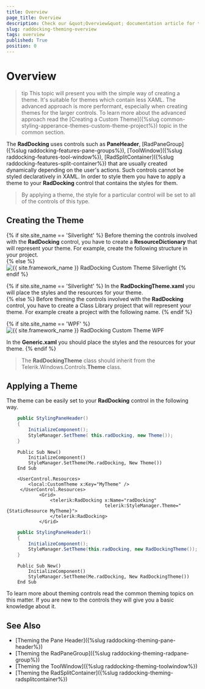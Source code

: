 ```yaml
---
title: Overview
page_title: Overview
description: Check our &quot;Overview&quot; documentation article for the RadDocking {{ site.framework_name }} control.
slug: raddocking-theming-overview
tags: overview
published: True
position: 0
---
```


# Overview

>tip This topic will present you with the simple way of creating a theme. It's suitable for themes which contain less XAML. The advanced approach is more performant, especially when creating themes for the larger controls. To learn more about the advanced approach read the [Creating a Custom Theme]({%slug common-styling-apperance-themes-custom-theme-project%}) topic in the common section.

The __RadDocking__ uses controls such as __PaneHeader__, [RadPaneGroup]({%slug raddocking-features-pane-groups%}), [ToolWindow]({%slug raddocking-features-tool-window%}), [RadSplitContainer]({%slug raddocking-features-split-container%}) that are usually created dynamically depending on the user's actions. Such controls cannot be styled declaratively in XAML. In order to style them you have to apply a theme to your __RadDocking__ control that contains the styles for them. 

>By applying a theme, the style for a particular control will be set to all of the controls of this type.

## Creating the Theme

{% if site.site_name == 'Silverlight' %}
Before theming the controls involved with the __RadDocking__ control, you have to create a __ResourceDictionary__ that will represent your theme. For example, create the following structure in your project.  
{% else %}
![{{ site.framework_name }} RadDocking Custom Theme Silverlight](images/RadDocking_ThemingOverview_01.png)
{% endif %}

{% if site.site_name == 'Silverlight' %}
In the __RadDockingTheme.xaml__ you will place the styles and the resources for your theme.  
{% else %}
Before theming the controls involved with the __RadDocking__ control, you have to create a Class Library project that will represent your theme. For example create a project with the following name.
{% endif %}

{% if site.site_name == 'WPF' %}
![{{ site.framework_name }} RadDocking Custom Theme WPF](images/RadDocking_ThemingOverview_02.png)

In the __Generic.xaml__ you should place the styles and the resources for your theme.
{% endif %}

>The __RadDockingTheme__ class should inherit from the Telerik.Windows.Controls.__Theme__ class.

## Applying a Theme

The theme can be easily set to your __RadDocking__ control in the following way.



```C#
	public StylingPaneHeader()
	{
	    InitializeComponent();
	    StyleManager.SetTheme( this.radDocking, new Theme());
	}
```



```VB.NET
	Public Sub New()
		InitializeComponent()
		StyleManager.SetTheme(Me.radDocking, New Theme())
	End Sub
```



```XAML
	<UserControl.Resources>
	    <local:CustomTheme x:Key="MyTheme" />
	 </UserControl.Resources>
	        <Grid>
	            <telerik:RadDocking x:Name="radDocking"
	                                telerik:StyleManager.Theme="{StaticResource MyTheme}">
	            </telerik:RadDocking>
	        </Grid>
```



```C#
	public StylingPaneHeader1()
	{
	    InitializeComponent();
	    StyleManager.SetTheme(this.radDocking, new RadDockingTheme());
	}
```



```VB.NET
	Public Sub New()
		InitializeComponent()
		StyleManager.SetTheme(Me.radDocking, New RadDockingTheme())
	End Sub
```

To learn more about theming controls read the common theming topics on this matter. If you are new to the controls they will give you a basic knowledge about it.

## See Also  
* [Theming the Pane Header]({%slug raddocking-theming-pane-header%})
* [Theming the RadPaneGroup]({%slug raddocking-theming-radpane-group%})
* [Theming the ToolWindow]({%slug raddocking-theming-toolwindow%})
* [Theming the RadSplitContainer]({%slug raddocking-theming-radsplitcontainer%})